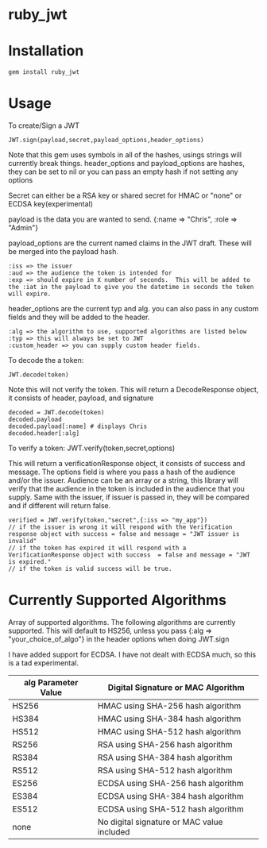 ruby_jwt
========

# Installation

	gem install ruby_jwt

# Usage
To create/Sign a JWT

	JWT.sign(payload,secret,payload_options,header_options)

Note that this gem uses symbols in all of the hashes, usings strings will currently break things.
header_options and payload_options are hashes, they can be set to nil or you can pass an empty hash if not setting any options

Secret can either be a RSA key or shared secret for HMAC or "none" or ECDSA key(experimental)

payload is the data you are wanted to send.
	{:name => "Chris", :role => "Admin"}

payload_options are the current named claims in the JWT draft.  These will be merged into the payload hash.

	:iss => the issuer
	:aud => the audience the token is intended for
	:exp => should expire in X number of seconds.  This will be added to the :iat in the payload to give you the datetime in seconds the token will expire.

header_options are the current typ and alg.  you can also pass in any custom fields and they will be added to the header.
	
	:alg => the algorithm to use, supported algorithms are listed below
	:typ => this will always be set to JWT
	:custom_header => you can supply custom header fields.

To decode the a token:

	JWT.decode(token)

Note this will not verify the token.  This will return a DecodeResponse object, it consists of header, payload, and signature

	decoded = JWT.decode(token)
	decoded.payload
	decoded.payload[:name] # displays Chris
	decoded.header[:alg]

To verify a token:
	JWT.verify(token,secret,options)

This will return a verificationResponse object, it consists of success and message.
The options field is where you pass a hash of the audience and/or the issuer. Audience can be an array or a string, this library will verify that the audience in the token is included in the audience that you supply.  Same with the issuer, if issuer is passed in, they will be compared and if different will return false. 

	verified = JWT.verify(token,"secret",{:iss => "my_app"})
	// if the issuer is wrong it will respond with the Verification response object with success = false and message = "JWT issuer is invalid"
	// if the token has expired it will respond with a VerificationResponse object with success  = false and message = "JWT is expired."
	// if the token is valid success will be true.


# Currently Supported Algorithms 
Array of supported algorithms. The following algorithms are currently supported.  This will default to HS256, unless you pass {:alg => "your_choice_of_algo"} in the header options when doing JWT.sign

I have added support for ECDSA.  I have not dealt with ECDSA much, so this is a tad experimental.

alg Parameter Value | Digital Signature or MAC Algorithm 
----------------|----------------------------
HS256 | HMAC using SHA-256 hash algorithm 
HS384 | HMAC using SHA-384 hash algorithm 
HS512 | HMAC using SHA-512 hash algorithm 
RS256 | RSA using SHA-256 hash algorithm
RS384 | RSA using SHA-384 hash algorithm
RS512 | RSA using SHA-512 hash algorithm
ES256 | ECDSA using SHA-256 hash algorithm
ES384 | ECDSA using SHA-384 hash algorithm
ES512 | ECDSA using SHA-512 hash algorithm
none | No digital signature or MAC value included